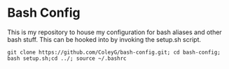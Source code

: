 # Bash Config
This is my repository to house my configuration for bash aliases and other bash stuff. This can be hooked into by invoking the setup.sh script.

`git clone https://github.com/ColeyG/bash-config.git; cd bash-config; bash setup.sh;cd ../; source ~/.bashrc`
